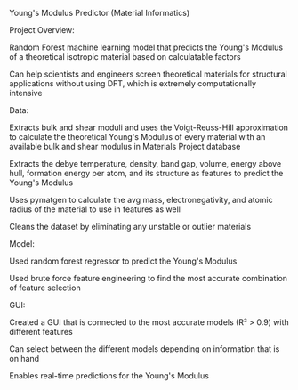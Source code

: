 Young's Modulus Predictor (Material Informatics)



Project Overview:

Random Forest machine learning model that predicts the Young's Modulus of a theoretical isotropic material based on calculatable factors

Can help scientists and engineers screen theoretical materials for structural applications without using DFT, which is extremely computationally intensive



Data:

Extracts bulk and shear moduli and uses the Voigt-Reuss-Hill approximation to calculate the theoretical Young's Modulus of every material with an available bulk and shear modulus in Materials Project database

Extracts the debye temperature, density, band gap, volume, energy above hull, formation energy per atom, and its structure as features to predict the Young's Modulus

Uses pymatgen to calculate the avg mass, electronegativity, and atomic radius of the material to use in features as well

Cleans the dataset by eliminating any unstable or outlier materials



Model:

Used random forest regressor to predict the Young's Modulus 

Used brute force feature engineering to find the most accurate combination of feature selection



GUI:

Created a GUI that is connected to the most accurate models (R² > 0.9) with different features

Can select between the different models depending on information that is on hand

Enables real-time predictions for the Young's Modulus
